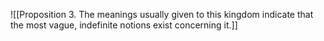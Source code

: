 ![[Proposition 3. The meanings usually given to this kingdom indicate that the most vague, indefinite notions exist concerning it.]] 